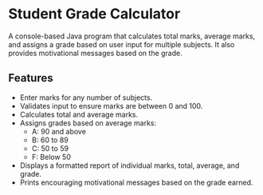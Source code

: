 # Student Grade Calculator

A console-based Java program that calculates total marks, average marks, and assigns a grade based on user input for multiple subjects. It also provides motivational messages based on the grade.

## Features

- Enter marks for any number of subjects.
- Validates input to ensure marks are between 0 and 100.
- Calculates total and average marks.
- Assigns grades based on average marks:
  - A: 90 and above
  - B: 60 to 89
  - C: 50 to 59
  - F: Below 50
- Displays a formatted report of individual marks, total, average, and grade.
- Prints encouraging motivational messages based on the grade earned.

